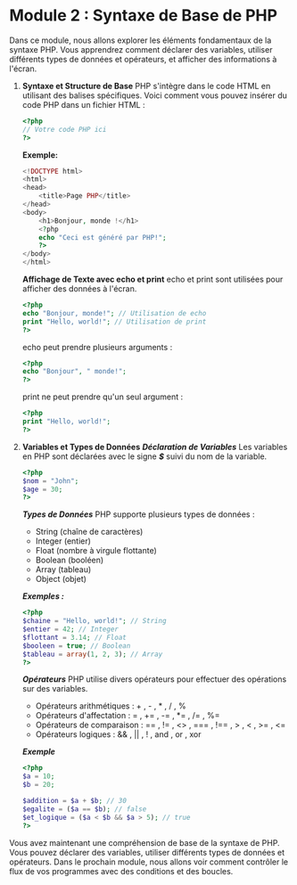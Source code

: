 # Module 2 : Syntaxe de Base de PHP

Dans ce module, nous allons explorer les éléments fondamentaux de la syntaxe PHP. Vous apprendrez comment déclarer des variables, utiliser différents types de données et opérateurs, et afficher des informations à l'écran.

1) **Syntaxe et Structure de Base**
PHP s'intègre dans le code HTML en utilisant des balises spécifiques. Voici comment vous pouvez insérer du code PHP dans un fichier HTML :
    ```php
    <?php
    // Votre code PHP ici
    ?>
    ```
    **Exemple:**
    ```php
    <!DOCTYPE html>
    <html>
    <head>
        <title>Page PHP</title>
    </head>
    <body>
        <h1>Bonjour, monde !</h1>
        <?php
        echo "Ceci est généré par PHP!";
        ?>
    </body>
    </html>
    ```
    **Affichage de Texte avec echo et print**
    echo et print sont utilisées pour afficher des données à l'écran.
    ```php
    <?php
    echo "Bonjour, monde!"; // Utilisation de echo
    print "Hello, world!"; // Utilisation de print
    ?>
    ```
    echo peut prendre plusieurs arguments :
    ```php
    <?php
    echo "Bonjour", " monde!";
    ?>
    ```
    print ne peut prendre qu'un seul argument :
    ```php
    <?php
    print "Hello, world!";
    ?>
    ```

2)  **Variables et Types de Données**
    ***Déclaration de Variables***
    Les variables en PHP sont déclarées avec le signe ***$*** suivi du nom de la variable.
    ```php
    <?php
    $nom = "John";
    $age = 30;
    ?>
    ```
    ***Types de Données***
    PHP supporte plusieurs types de données :
    - String (chaîne de caractères)
    - Integer (entier)
    - Float (nombre à virgule flottante)
    - Boolean (booléen)
    - Array (tableau)
    - Object (objet)

    ***Exemples :***
    ```php
    <?php
    $chaine = "Hello, world!"; // String
    $entier = 42; // Integer
    $flottant = 3.14; // Float
    $booleen = true; // Boolean
    $tableau = array(1, 2, 3); // Array
    ?>
    ```

    ***Opérateurs***
    PHP utilise divers opérateurs pour effectuer des opérations sur des variables.

    - Opérateurs arithmétiques : + , - , * , / , %
    - Opérateurs d'affectation : = , += , -= , *= , /= , %=
    - Opérateurs de comparaison : == , != , <> , === , !== , > , < , >= , <=
    - Opérateurs logiques : && , || , ! , and , or , xor

    ***Exemple***
    ```php
    <?php
    $a = 10;
    $b = 20;

    $addition = $a + $b; // 30
    $egalite = ($a == $b); // false
    $et_logique = ($a < $b && $a > 5); // true
    ?>
    ```

Vous avez maintenant une compréhension de base de la syntaxe de PHP. Vous pouvez déclarer des variables, utiliser différents types de données et opérateurs. Dans le prochain module, nous allons voir comment contrôler le flux de vos programmes avec des conditions et des boucles.
